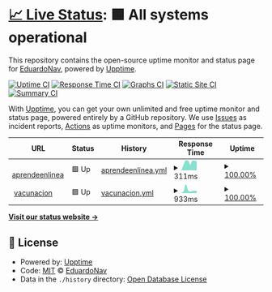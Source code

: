# [📈 Live Status](https://EDGUS1.github.io/Upptime): <!--live status--> **🟩 All systems operational**

This repository contains the open-source uptime monitor and status page for [EduardoNav](https://EDGUS1.github.io/Upptime), powered by [Upptime](https://github.com/upptime/upptime).

[![Uptime CI](https://github.com/EDGUS1/Upptime/workflows/Uptime%20CI/badge.svg)](https://github.com/EDGUS1/Upptime/actions?query=workflow%3A%22Uptime+CI%22)
[![Response Time CI](https://github.com/EDGUS1/Upptime/workflows/Response%20Time%20CI/badge.svg)](https://github.com/EDGUS1/Upptime/actions?query=workflow%3A%22Response+Time+CI%22)
[![Graphs CI](https://github.com/EDGUS1/Upptime/workflows/Graphs%20CI/badge.svg)](https://github.com/EDGUS1/Upptime/actions?query=workflow%3A%22Graphs+CI%22)
[![Static Site CI](https://github.com/EDGUS1/Upptime/workflows/Static%20Site%20CI/badge.svg)](https://github.com/EDGUS1/Upptime/actions?query=workflow%3A%22Static+Site+CI%22)
[![Summary CI](https://github.com/EDGUS1/Upptime/workflows/Summary%20CI/badge.svg)](https://github.com/EDGUS1/Upptime/actions?query=workflow%3A%22Summary+CI%22)

With [Upptime](https://upptime.js.org), you can get your own unlimited and free uptime monitor and status page, powered entirely by a GitHub repository. We use [Issues](https://github.com/EDGUS1/Upptime/issues) as incident reports, [Actions](https://github.com/EDGUS1/Upptime/actions) as uptime monitors, and [Pages](https://EDGUS1.github.io/Upptime) for the status page.

<!--start: status pages-->
<!-- This summary is generated by Upptime (https://github.com/upptime/upptime) -->
<!-- Do not edit this manually, your changes will be overwritten -->
<!-- prettier-ignore -->
| URL | Status | History | Response Time | Uptime |
| --- | ------ | ------- | ------------- | ------ |
| <img alt="" src="https://favicons.githubusercontent.com/silabo-test.herokuapp.com" height="13"> [aprendeenlinea](https://silabo-test.herokuapp.com/home) | 🟩 Up | [aprendeenlinea.yml](https://github.com/EDGUS1/Upptime/commits/HEAD/history/aprendeenlinea.yml) | <details><summary><img alt="Response time graph" src="./graphs/aprendeenlinea/response-time-week.png" height="20"> 311ms</summary><br><a href="https://EDGUS1.github.io/Upptime/history/aprendeenlinea"><img alt="Response time 265" src="https://img.shields.io/endpoint?url=https%3A%2F%2Fraw.githubusercontent.com%2FEDGUS1%2FUpptime%2FHEAD%2Fapi%2Faprendeenlinea%2Fresponse-time.json"></a><br><a href="https://EDGUS1.github.io/Upptime/history/aprendeenlinea"><img alt="24-hour response time 342" src="https://img.shields.io/endpoint?url=https%3A%2F%2Fraw.githubusercontent.com%2FEDGUS1%2FUpptime%2FHEAD%2Fapi%2Faprendeenlinea%2Fresponse-time-day.json"></a><br><a href="https://EDGUS1.github.io/Upptime/history/aprendeenlinea"><img alt="7-day response time 311" src="https://img.shields.io/endpoint?url=https%3A%2F%2Fraw.githubusercontent.com%2FEDGUS1%2FUpptime%2FHEAD%2Fapi%2Faprendeenlinea%2Fresponse-time-week.json"></a><br><a href="https://EDGUS1.github.io/Upptime/history/aprendeenlinea"><img alt="30-day response time 265" src="https://img.shields.io/endpoint?url=https%3A%2F%2Fraw.githubusercontent.com%2FEDGUS1%2FUpptime%2FHEAD%2Fapi%2Faprendeenlinea%2Fresponse-time-month.json"></a><br><a href="https://EDGUS1.github.io/Upptime/history/aprendeenlinea"><img alt="1-year response time 265" src="https://img.shields.io/endpoint?url=https%3A%2F%2Fraw.githubusercontent.com%2FEDGUS1%2FUpptime%2FHEAD%2Fapi%2Faprendeenlinea%2Fresponse-time-year.json"></a></details> | <details><summary><a href="https://EDGUS1.github.io/Upptime/history/aprendeenlinea">100.00%</a></summary><a href="https://EDGUS1.github.io/Upptime/history/aprendeenlinea"><img alt="All-time uptime 100.00%" src="https://img.shields.io/endpoint?url=https%3A%2F%2Fraw.githubusercontent.com%2FEDGUS1%2FUpptime%2FHEAD%2Fapi%2Faprendeenlinea%2Fuptime.json"></a><br><a href="https://EDGUS1.github.io/Upptime/history/aprendeenlinea"><img alt="24-hour uptime 100.00%" src="https://img.shields.io/endpoint?url=https%3A%2F%2Fraw.githubusercontent.com%2FEDGUS1%2FUpptime%2FHEAD%2Fapi%2Faprendeenlinea%2Fuptime-day.json"></a><br><a href="https://EDGUS1.github.io/Upptime/history/aprendeenlinea"><img alt="7-day uptime 100.00%" src="https://img.shields.io/endpoint?url=https%3A%2F%2Fraw.githubusercontent.com%2FEDGUS1%2FUpptime%2FHEAD%2Fapi%2Faprendeenlinea%2Fuptime-week.json"></a><br><a href="https://EDGUS1.github.io/Upptime/history/aprendeenlinea"><img alt="30-day uptime 100.00%" src="https://img.shields.io/endpoint?url=https%3A%2F%2Fraw.githubusercontent.com%2FEDGUS1%2FUpptime%2FHEAD%2Fapi%2Faprendeenlinea%2Fuptime-month.json"></a><br><a href="https://EDGUS1.github.io/Upptime/history/aprendeenlinea"><img alt="1-year uptime 100.00%" src="https://img.shields.io/endpoint?url=https%3A%2F%2Fraw.githubusercontent.com%2FEDGUS1%2FUpptime%2FHEAD%2Fapi%2Faprendeenlinea%2Fuptime-year.json"></a></details>
| <img alt="" src="https://favicons.githubusercontent.com/amezagacode.herokuapp.com" height="13"> [vacunacion](https://amezagacode.herokuapp.com/) | 🟩 Up | [vacunacion.yml](https://github.com/EDGUS1/Upptime/commits/HEAD/history/vacunacion.yml) | <details><summary><img alt="Response time graph" src="./graphs/vacunacion/response-time-week.png" height="20"> 933ms</summary><br><a href="https://EDGUS1.github.io/Upptime/history/vacunacion"><img alt="Response time 739" src="https://img.shields.io/endpoint?url=https%3A%2F%2Fraw.githubusercontent.com%2FEDGUS1%2FUpptime%2FHEAD%2Fapi%2Fvacunacion%2Fresponse-time.json"></a><br><a href="https://EDGUS1.github.io/Upptime/history/vacunacion"><img alt="24-hour response time 803" src="https://img.shields.io/endpoint?url=https%3A%2F%2Fraw.githubusercontent.com%2FEDGUS1%2FUpptime%2FHEAD%2Fapi%2Fvacunacion%2Fresponse-time-day.json"></a><br><a href="https://EDGUS1.github.io/Upptime/history/vacunacion"><img alt="7-day response time 933" src="https://img.shields.io/endpoint?url=https%3A%2F%2Fraw.githubusercontent.com%2FEDGUS1%2FUpptime%2FHEAD%2Fapi%2Fvacunacion%2Fresponse-time-week.json"></a><br><a href="https://EDGUS1.github.io/Upptime/history/vacunacion"><img alt="30-day response time 739" src="https://img.shields.io/endpoint?url=https%3A%2F%2Fraw.githubusercontent.com%2FEDGUS1%2FUpptime%2FHEAD%2Fapi%2Fvacunacion%2Fresponse-time-month.json"></a><br><a href="https://EDGUS1.github.io/Upptime/history/vacunacion"><img alt="1-year response time 739" src="https://img.shields.io/endpoint?url=https%3A%2F%2Fraw.githubusercontent.com%2FEDGUS1%2FUpptime%2FHEAD%2Fapi%2Fvacunacion%2Fresponse-time-year.json"></a></details> | <details><summary><a href="https://EDGUS1.github.io/Upptime/history/vacunacion">100.00%</a></summary><a href="https://EDGUS1.github.io/Upptime/history/vacunacion"><img alt="All-time uptime 100.00%" src="https://img.shields.io/endpoint?url=https%3A%2F%2Fraw.githubusercontent.com%2FEDGUS1%2FUpptime%2FHEAD%2Fapi%2Fvacunacion%2Fuptime.json"></a><br><a href="https://EDGUS1.github.io/Upptime/history/vacunacion"><img alt="24-hour uptime 100.00%" src="https://img.shields.io/endpoint?url=https%3A%2F%2Fraw.githubusercontent.com%2FEDGUS1%2FUpptime%2FHEAD%2Fapi%2Fvacunacion%2Fuptime-day.json"></a><br><a href="https://EDGUS1.github.io/Upptime/history/vacunacion"><img alt="7-day uptime 100.00%" src="https://img.shields.io/endpoint?url=https%3A%2F%2Fraw.githubusercontent.com%2FEDGUS1%2FUpptime%2FHEAD%2Fapi%2Fvacunacion%2Fuptime-week.json"></a><br><a href="https://EDGUS1.github.io/Upptime/history/vacunacion"><img alt="30-day uptime 100.00%" src="https://img.shields.io/endpoint?url=https%3A%2F%2Fraw.githubusercontent.com%2FEDGUS1%2FUpptime%2FHEAD%2Fapi%2Fvacunacion%2Fuptime-month.json"></a><br><a href="https://EDGUS1.github.io/Upptime/history/vacunacion"><img alt="1-year uptime 100.00%" src="https://img.shields.io/endpoint?url=https%3A%2F%2Fraw.githubusercontent.com%2FEDGUS1%2FUpptime%2FHEAD%2Fapi%2Fvacunacion%2Fuptime-year.json"></a></details>

<!--end: status pages-->

[**Visit our status website →**](https://EDGUS1.github.io/Upptime)

## 📄 License

- Powered by: [Upptime](https://github.com/upptime/upptime)
- Code: [MIT](./LICENSE) © [EduardoNav](https://EDGUS1.github.io/Upptime)
- Data in the `./history` directory: [Open Database License](https://opendatacommons.org/licenses/odbl/1-0/)
